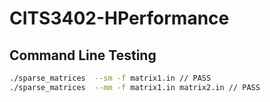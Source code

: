 # CITS3402-HPerformance
## Command Line Testing

```bash
./sparse_matrices  --sm -f matrix1.in // PASS
./sparse_matrices  --mm -f matrix1.in matrix2.in // PASS
```


